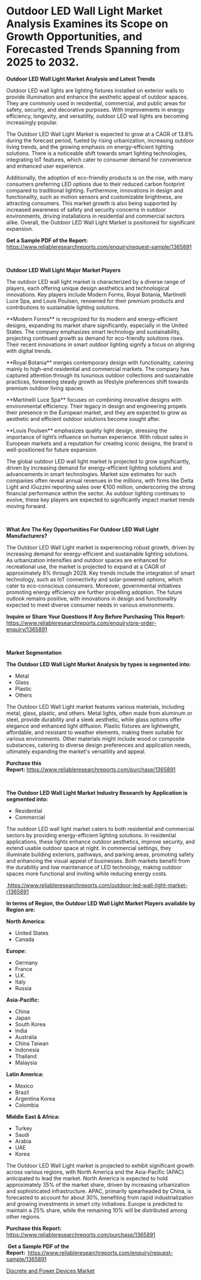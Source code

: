 <p><h1>Outdoor LED Wall Light Market Analysis Examines its Scope on Growth Opportunities, and Forecasted Trends Spanning from 2025 to 2032.</h1></p><p><strong>Outdoor LED Wall Light Market Analysis and Latest Trends</strong></p>
<p><p>Outdoor LED wall lights are lighting fixtures installed on exterior walls to provide illumination and enhance the aesthetic appeal of outdoor spaces. They are commonly used in residential, commercial, and public areas for safety, security, and decorative purposes. With improvements in energy efficiency, longevity, and versatility, outdoor LED wall lights are becoming increasingly popular.</p><p>The Outdoor LED Wall Light Market is expected to grow at a CAGR of 13.8% during the forecast period, fueled by rising urbanization, increasing outdoor living trends, and the growing emphasis on energy-efficient lighting solutions. There is a noticeable shift towards smart lighting technologies, integrating IoT features, which cater to consumer demand for convenience and enhanced user experience.</p><p>Additionally, the adoption of eco-friendly products is on the rise, with many consumers preferring LED options due to their reduced carbon footprint compared to traditional lighting. Furthermore, innovations in design and functionality, such as motion sensors and customizable brightness, are attracting consumers. This market growth is also being supported by increased awareness of safety and security concerns in outdoor environments, driving installations in residential and commercial sectors alike. Overall, the Outdoor LED Wall Light Market is positioned for significant expansion.</p></p>
<p><strong>Get a Sample PDF of the Report:&nbsp;</strong> <a href="https://www.reliableresearchreports.com/enquiry/request-sample/1365891?utm_campaign=3548&utm_medium=2&utm_source=Github&utm_content=ia&utm_term=22032025&utm_id=outdoor-led-wall-light">https://www.reliableresearchreports.com/enquiry/request-sample/1365891</a></p>
<p>&nbsp;</p>
<p><strong>Outdoor LED Wall Light Major Market Players</strong></p>
<p><p>The outdoor LED wall light market is characterized by a diverse range of players, each offering unique design aesthetics and technological innovations. Key players include Modern Forms, Royal Botania, Martinelli Luce Spa, and Louis Poulsen, renowned for their premium products and contributions to sustainable lighting solutions.</p><p>**Modern Forms** is recognized for its modern and energy-efficient designs, expanding its market share significantly, especially in the United States. The company emphasizes smart technology and sustainability, projecting continued growth as demand for eco-friendly solutions rises. Their recent innovations in smart outdoor lighting signify a focus on aligning with digital trends.</p><p>**Royal Botania** merges contemporary design with functionality, catering mainly to high-end residential and commercial markets. The company has captured attention through its luxurious outdoor collections and sustainable practices, foreseeing steady growth as lifestyle preferences shift towards premium outdoor living spaces.</p><p>**Martinelli Luce Spa** focuses on combining innovative designs with environmental efficiency. Their legacy in design and engineering propels their presence in the European market, and they are expected to grow as aesthetic and efficient outdoor solutions become sought after.</p><p>**Louis Poulsen** emphasizes quality light design, stressing the importance of light’s influence on human experience. With robust sales in European markets and a reputation for creating iconic designs, the brand is well-positioned for future expansion.</p><p>The global outdoor LED wall light market is projected to grow significantly, driven by increasing demand for energy-efficient lighting solutions and advancements in smart technologies. Market size estimates for such companies often reveal annual revenues in the millions, with firms like Delta Light and iGuzzini reporting sales over €100 million, underscoring the strong financial performance within the sector. As outdoor lighting continues to evolve, these key players are expected to significantly impact market trends moving forward.</p></p>
<p>&nbsp;</p>
<p><strong>What Are The Key Opportunities For Outdoor LED Wall Light Manufacturers?</strong></p>
<p><p>The Outdoor LED Wall Light market is experiencing robust growth, driven by increasing demand for energy-efficient and sustainable lighting solutions. As urbanization intensifies and outdoor spaces are enhanced for recreational use, the market is projected to expand at a CAGR of approximately 8% through 2028. Key trends include the integration of smart technology, such as IoT connectivity and solar-powered options, which cater to eco-conscious consumers. Moreover, governmental initiatives promoting energy efficiency are further propelling adoption. The future outlook remains positive, with innovations in design and functionality expected to meet diverse consumer needs in various environments.</p></p>
<p><strong>Inquire or Share Your Questions If Any Before Purchasing This Report:</strong> <a href="https://www.reliableresearchreports.com/enquiry/pre-order-enquiry/1365891?utm_campaign=3548&utm_medium=2&utm_source=Github&utm_content=ia&utm_term=22032025&utm_id=outdoor-led-wall-light">https://www.reliableresearchreports.com/enquiry/pre-order-enquiry/1365891</a></p>
<p>&nbsp;</p>
<p><strong>Market Segmentation</strong></p>
<p><strong>The Outdoor LED Wall Light Market Analysis by types is segmented into:</strong></p>
<p><ul><li>Metal</li><li>Glass</li><li>Plastic</li><li>Others</li></ul></p>
<p><p>The Outdoor LED Wall Light market features various materials, including metal, glass, plastic, and others. Metal lights, often made from aluminum or steel, provide durability and a sleek aesthetic, while glass options offer elegance and enhanced light diffusion. Plastic fixtures are lightweight, affordable, and resistant to weather elements, making them suitable for various environments. Other materials might include wood or composite substances, catering to diverse design preferences and application needs, ultimately expanding the market's versatility and appeal.</p></p>
<p><strong>Purchase this Report:&nbsp;</strong><a href="https://www.reliableresearchreports.com/purchase/1365891?utm_campaign=3548&utm_medium=2&utm_source=Github&utm_content=ia&utm_term=22032025&utm_id=outdoor-led-wall-light">https://www.reliableresearchreports.com/purchase/1365891</a></p>
<p>&nbsp;</p>
<p><strong>The Outdoor LED Wall Light Market Industry Research by Application is segmented into:</strong></p>
<p><ul><li>Residential</li><li>Commercial</li></ul></p>
<p><p>The outdoor LED wall light market caters to both residential and commercial sectors by providing energy-efficient lighting solutions. In residential applications, these lights enhance outdoor aesthetics, improve security, and extend usable outdoor space at night. In commercial settings, they illuminate building exteriors, pathways, and parking areas, promoting safety and enhancing the visual appeal of businesses. Both markets benefit from the durability and low maintenance of LED technology, making outdoor spaces more functional and inviting while reducing energy costs.</p></p>
<p><a href="https://www.reliableresearchreports.com/outdoor-led-wall-light-market-r1365891?utm_campaign=3548&utm_medium=2&utm_source=Github&utm_content=ia&utm_term=22032025&utm_id=outdoor-led-wall-light">&nbsp;https://www.reliableresearchreports.com/outdoor-led-wall-light-market-r1365891</a></p>
<p><strong>In terms of Region, the Outdoor LED Wall Light Market Players available by Region are:</strong></p>
<p>
    <p> <strong> North America: </strong>
        <ul>
            <li>United States</li>
            <li>Canada</li>
        </ul>
        </p> 
    <p> <strong> Europe: </strong>
        <ul>
            <li>Germany</li>
            <li>France</li>
            <li>U.K.</li>
            <li>Italy</li>
            <li>Russia</li>
        </ul>
        </p> 
    <p> <strong> Asia-Pacific: </strong>
        <ul>
            <li>China</li>
            <li>Japan</li>
            <li>South Korea</li>
            <li>India</li>
            <li>Australia</li>
            <li>China Taiwan</li>
            <li>Indonesia</li>
            <li>Thailand</li>
            <li>Malaysia</li>
        </ul>
        </p> 
    <p> <strong> Latin America: </strong>
        <ul>
            <li>Mexico</li>
            <li>Brazil</li>
            <li>Argentina Korea</li>
            <li>Colombia</li>
        </ul>
        </p> 
    <p> <strong> Middle East & Africa: </strong>
        <ul>
            <li>Turkey</li>
            <li>Saudi</li>
            <li>Arabia</li>
            <li>UAE</li>
            <li>Korea</li>
        </ul>
    </p>
    </p>
<p><p>The Outdoor LED Wall Light market is projected to exhibit significant growth across various regions, with North America and the Asia-Pacific (APAC) anticipated to lead the market. North America is expected to hold approximately 35% of the market share, driven by increasing urbanization and sophisticated infrastructure. APAC, primarily spearheaded by China, is forecasted to account for about 30%, benefiting from rapid industrialization and growing investments in smart city initiatives. Europe is predicted to maintain a 25% share, while the remaining 10% will be distributed among other regions.</p></p>
<p><strong>Purchase this Report: </strong><a href="https://www.reliableresearchreports.com/purchase/1365891?utm_campaign=3548&utm_medium=2&utm_source=Github&utm_content=ia&utm_term=22032025&utm_id=outdoor-led-wall-light">https://www.reliableresearchreports.com/purchase/1365891</a></p>
<p>&nbsp;<strong>Get a Sample PDF of the Report:&nbsp;&nbsp;</strong><a href="https://www.reliableresearchreports.com/enquiry/request-sample/1365891?utm_campaign=3548&utm_medium=2&utm_source=Github&utm_content=ia&utm_term=22032025&utm_id=outdoor-led-wall-light">https://www.reliableresearchreports.com/enquiry/request-sample/1365891</a></p>
<p><strong></strong></p>
<p><p><a href="https://github.com/donsonjupa/Market-Research-Report-List-1/blob/main/discrete-and-power-devices-market.md?utm_campaign=3548&utm_medium=2&utm_source=Github&utm_content=ia&utm_term=22032025&utm_id=outdoor-led-wall-light">Discrete and Power Devices Market</a></p></p>